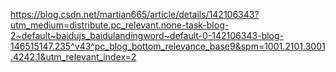 https://blog.csdn.net/martian665/article/details/142106343?utm_medium=distribute.pc_relevant.none-task-blog-2~default~baidujs_baidulandingword~default-0-142106343-blog-146515147.235^v43^pc_blog_bottom_relevance_base9&spm=1001.2101.3001.4242.1&utm_relevant_index=2

